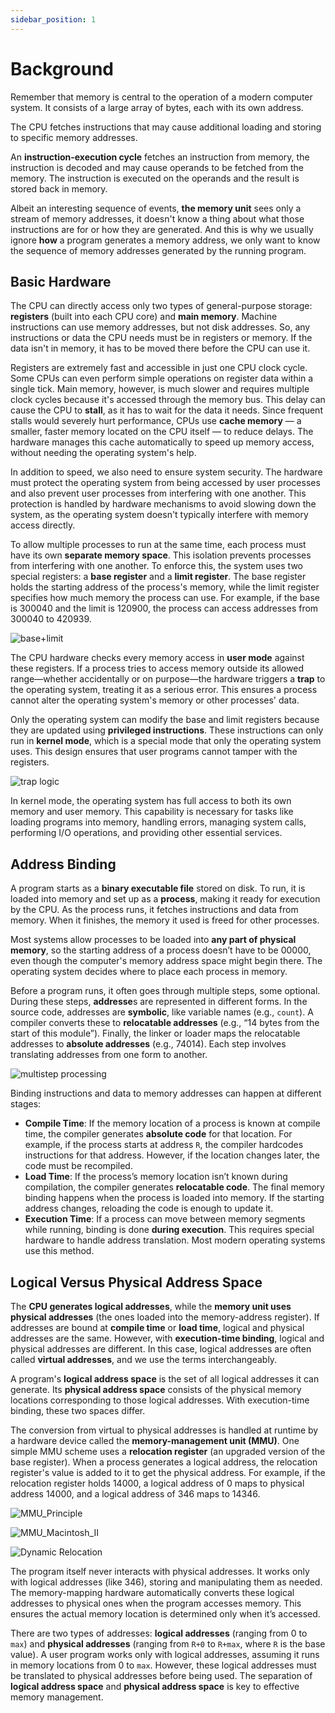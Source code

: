 ```yaml
---
sidebar_position: 1
---
```


# Background

Remember that memory is central to the operation of a modern computer system. It consists of a large array of bytes, each with its own address.

The CPU fetches instructions that may cause additional loading and storing to specific memory addresses.

An **instruction-execution cycle** fetches an instruction from memory, the instruction is decoded and may cause operands to be fetched from the
memory. The instruction is executed on the operands and the result is stored back in memory.

Albeit an interesting sequence of events, **the memory unit** sees only a stream of memory addresses, it doesn't know a thing about what those
instructions are for or how they are generated. And this is why we usually ignore **how** a program generates a memory address, we only want to know
the sequence of memory addresses generated by the running program.

## Basic Hardware

The CPU can directly access only two types of general-purpose storage: **registers** (built into each CPU core) and **main memory**. Machine instructions can
use memory addresses, but not disk addresses. So, any instructions or data the CPU needs must be in registers or memory. If the data isn't in memory,
it has to be moved there before the CPU can use it.

Registers are extremely fast and accessible in just one CPU clock cycle. Some CPUs can even perform simple operations on register data within a single
tick. Main memory, however, is much slower and requires multiple clock cycles because it's accessed through the memory bus. This delay can cause the
CPU to **stall**, as it has to wait for the data it needs. Since frequent stalls would severely hurt performance, CPUs use **cache memory** — a smaller, faster
memory located on the CPU itself — to reduce delays. The hardware manages this cache automatically to speed up memory access, without needing the
operating system's help.

In addition to speed, we also need to ensure system security. The hardware must protect the operating system from being accessed by user processes
and also prevent user processes from interfering with one another. This protection is handled by hardware mechanisms to avoid slowing down the system,
as the operating system doesn't typically interfere with memory access directly.

To allow multiple processes to run at the same time, each process must have its own **separate memory space**. This isolation prevents processes from
interfering with one another. To enforce this, the system uses two special registers: a **base register** and a **limit register**. The base register holds
the starting address of the process's memory, while the limit register specifies how much memory the process can use. For example, if the base is
300040 and the limit is 120900, the process can access addresses from 300040 to 420939.

![base+limit](media/base_limit.png)

The CPU hardware checks every memory access in **user mode** against these registers. If a process tries to access memory outside its allowed range—whether
accidentally or on purpose—the hardware triggers a **trap** to the operating system, treating it as a serious error. This ensures a process cannot alter
the operating system's memory or other processes' data.

Only the operating system can modify the base and limit registers because they are updated using **privileged instructions**. These instructions can
only run in **kernel mode**, which is a special mode that only the operating system uses. This design ensures that user programs cannot tamper with
the registers.

![trap logic](media/trap_logic.png)

In kernel mode, the operating system has full access to both its own memory and user memory. This capability is necessary for tasks like loading
programs into memory, handling errors, managing system calls, performing I/O operations, and providing other essential services.

## Address Binding

A program starts as a **binary executable file** stored on disk. To run, it is loaded into memory and set up as a **process**, making it ready for execution by the CPU. As the process runs, it fetches instructions and data from memory. When it finishes, the memory it used is freed for other processes.

Most systems allow processes to be loaded into **any part of physical memory**, so the starting address of a process doesn’t have to be 00000, even though the computer's memory address space might begin there. The operating system decides where to place each process in memory.

Before a program runs, it often goes through multiple steps, some optional. During these steps, **addresse**s are represented in different forms. In the source code, addresses are **symbolic**, like variable names (e.g., `count`). A compiler converts these to **relocatable addresses** (e.g., “14 bytes from the start of this module”). Finally, the linker or loader maps the relocatable addresses to **absolute addresses** (e.g., 74014). Each step involves translating addresses from one form to another.

![multistep processing](media/multistep_user_program.png)

Binding instructions and data to memory addresses can happen at different stages:

- **Compile Time**: If the memory location of a process is known at compile time, the compiler generates **absolute code** for that location. For example, if the process starts at address `R`, the compiler hardcodes instructions for that address. However, if the location changes later, the code must be recompiled.
- **Load Time**: If the process’s memory location isn’t known during compilation, the compiler generates **relocatable code**. The final memory binding happens when the process is loaded into memory. If the starting address changes, reloading the code is enough to update it.
- **Execution Time**: If a process can move between memory segments while running, binding is done **during execution**. This requires special hardware to handle address translation. Most modern operating systems use this method.

## Logical Versus Physical Address Space

The **CPU generates logical addresses**, while the **memory unit uses physical addresses** (the ones loaded into the memory-address register). If addresses are bound at **compile time** or **load time**, logical and physical addresses are the same. However, with **execution-time binding**, logical and physical addresses are different. In this case, logical addresses are often called **virtual addresses**, and we use the terms interchangeably.

A program's **logical address space** is the set of all logical addresses it can generate. Its **physical address space** consists of the physical memory locations corresponding to those logical addresses. With execution-time binding, these two spaces differ.

The conversion from virtual to physical addresses is handled at runtime by a hardware device called the **memory-management unit (MMU)**. One simple MMU scheme uses a **relocation register** (an upgraded version of the base register). When a process generates a logical address, the relocation register's value is added to it to get the physical address. For example, if the relocation register holds 14000, a logical address of 0 maps to physical address 14000, and a logical address of 346 maps to 14346.

![MMU_Principle](media/MMU_principle.png)

![MMU_Macintosh_II](media/MMU_Macintosh_II.jpg)

![Dynamic Relocation](media/dynamic_relocation.png)

The program itself never interacts with physical addresses. It works only with logical addresses (like 346), storing and manipulating them as needed. The memory-mapping hardware automatically converts these logical addresses to physical ones when the program accesses memory. This ensures the actual memory location is determined only when it’s accessed.

There are two types of addresses: **logical addresses** (ranging from 0 to `max`) and **physical addresses** (ranging from `R+0` to `R+max`, where `R` is the base value). A user program works only with logical addresses, assuming it runs in memory locations from 0 to `max`. However, these logical addresses must be translated to physical addresses before being used. The separation of **logical address space** and **physical address space** is key to effective memory management.
